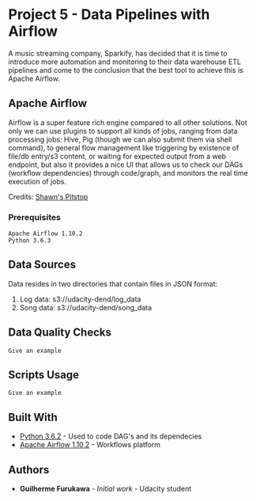 # Project 5 - Data Pipelines with Airflow

A music streaming company, Sparkify, has decided that it is time to introduce more automation and monitoring to their data warehouse ETL pipelines and come to the conclusion that the best tool to achieve this is Apache Airflow.

## Apache Airflow

Airflow is a super feature rich engine compared to all other solutions. Not only we can use plugins to support all kinds of jobs, ranging from data processing jobs: Hive, Pig (though we can also submit them via shell command), to general flow management like triggering by existence of file/db entry/s3 content, or waiting for expected output from a web endpoint, but also it provides a nice UI that allows us to check our DAGs (workflow dependencies) through code/graph, and monitors the real time execution of jobs.

Credits: [Shawn's Pitstop](https://xunnanxu.github.io/2018/04/13/Workflow-Processing-Engine-Overview-2018-Airflow-vs-Azkaban-vs-Conductor-vs-Oozie-vs-Amazon-Step-Functions/)

### Prerequisites

```
Apache Airflow 1.10.2
Python 3.6.3
```

## Data Sources

Data resides in two directories that contain files in JSON format:

1. Log data: s3://udacity-dend/log_data
2. Song data: s3://udacity-dend/song_data


## Data Quality Checks

```
Give an example
```

## Scripts Usage

```
Give an example
```

## Built With

* [Python 3.6.2](https://www.python.org/downloads/release/python-363/) - Used to code DAG's and its dependecies
* [Apache Airflow 1.10.2](https://airflow.apache.org/) - Workflows platform

## Authors

* **Guilherme Furukawa** - *Initial work* - Udacity student

